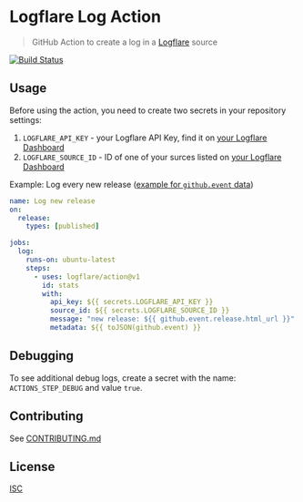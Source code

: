 # Logflare Log Action

> GitHub Action to create a log in a [Logflare](https://logflare.app/) source

[![Build Status](https://github.com/logflare/action/workflows/Test/badge.svg)](https://github.com/logflare/action/actions)

## Usage

Before using the action, you need to create two secrets in your repository settings:

1. `LOGFLARE_API_KEY` - your Logflare API Key, find it on [your Logflare Dashboard](https://logflare.app/dashboard)
2. `LOGFLARE_SOURCE_ID` - ID of one of your surces listed on [your Logflare Dashboard](https://logflare.app/dashboard)

Example: Log every new release ([example for `github.event` data](https://docs.github.com/en/free-pro-team@latest/developers/webhooks-and-events/webhook-events-and-payloads#webhook-payload-example-34))

```yml
name: Log new release
on:
  release:
    types: [published]

jobs:
  log:
    runs-on: ubuntu-latest
    steps:
      - uses: logflare/action@v1
        id: stats
        with:
          api_key: ${{ secrets.LOGFLARE_API_KEY }}
          source_id: ${{ secrets.LOGFLARE_SOURCE_ID }}
          message: "new release: ${{ github.event.release.html_url }}"
          metadata: ${{ toJSON(github.event) }}
```

## Debugging

To see additional debug logs, create a secret with the name: `ACTIONS_STEP_DEBUG` and value `true`.

## Contributing

See [CONTRIBUTING.md](CONTRIBUTING.md)

## License

[ISC](LICENSE)
